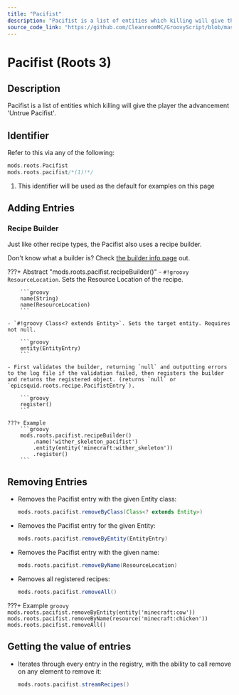 ```yaml
---
title: "Pacifist"
description: "Pacifist is a list of entities which killing will give the player the advancement 'Untrue Pacifist'."
source_code_link: "https://github.com/CleanroomMC/GroovyScript/blob/master/src/main/java/com/cleanroommc/groovyscript/compat/mods/roots/Pacifist.java"
---
```


# Pacifist (Roots 3)

## Description

Pacifist is a list of entities which killing will give the player the advancement 'Untrue Pacifist'.

## Identifier

Refer to this via any of the following:

```groovy hl_lines="2"
mods.roots.Pacifist
mods.roots.pacifist/*(1)!*/
```

1. This identifier will be used as the default for examples on this page

## Adding Entries

### Recipe Builder

Just like other recipe types, the Pacifist also uses a recipe builder.

Don't know what a builder is? Check [the builder info page](../../../groovy/builder.md) out.

???+ Abstract "mods.roots.pacifist.recipeBuilder()"
    - `#!groovy ResourceLocation`. Sets the Resource Location of the recipe.

        ```groovy
        name(String)
        name(ResourceLocation)
        ```

    - `#!groovy Class<? extends Entity>`. Sets the target entity. Requires not null.

        ```groovy
        entity(EntityEntry)
        ```

    - First validates the builder, returning `null` and outputting errors to the log file if the validation failed, then registers the builder and returns the registered object. (returns `null` or `epicsquid.roots.recipe.PacifistEntry`).

        ```groovy
        register()
        ```

    ???+ Example
        ```groovy
        mods.roots.pacifist.recipeBuilder()
            .name('wither_skeleton_pacifist')
            .entity(entity('minecraft:wither_skeleton'))
            .register()
        ```



## Removing Entries

- Removes the Pacifist entry with the given Entity class:

    ```groovy
    mods.roots.pacifist.removeByClass(Class<? extends Entity>)
    ```

- Removes the Pacifist entry for the given Entity:

    ```groovy
    mods.roots.pacifist.removeByEntity(EntityEntry)
    ```

- Removes the Pacifist entry with the given name:

    ```groovy
    mods.roots.pacifist.removeByName(ResourceLocation)
    ```

- Removes all registered recipes:

    ```groovy
    mods.roots.pacifist.removeAll()
    ```

???+ Example
    ```groovy
    mods.roots.pacifist.removeByEntity(entity('minecraft:cow'))
    mods.roots.pacifist.removeByName(resource('minecraft:chicken'))
    mods.roots.pacifist.removeAll()
    ```

## Getting the value of entries

- Iterates through every entry in the registry, with the ability to call remove on any element to remove it:

    ```groovy
    mods.roots.pacifist.streamRecipes()
    ```
